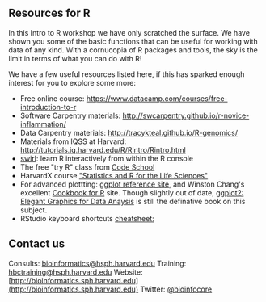 


## Resources for R

In this Intro to R workshop we have only scratched the surface. We have shown you some of the basic functions that can be useful for working with data of any kind. With a cornucopia of R packages and tools, the sky is the limit  in terms of what you can do with R!

We have a few useful resources listed here, if this has sparked enough interest for you to explore some more:

* Free online course: https://www.datacamp.com/courses/free-introduction-to-r
* Software Carpentry materials: http://swcarpentry.github.io/r-novice-inflammation/
* Data Carpentry materials: http://tracykteal.github.io/R-genomics/
* Materials from IQSS at Harvard: http://tutorials.iq.harvard.edu/R/Rintro/Rintro.html
* [swirl](http://swirlstats.com/): learn R interactively from within the R console
* The free "try R" class from [Code School](http://tryr.codeschool.com)
* HarvardX course ["Statistics and R for the Life Sciences"](https://courses.edx.org/courses/HarvardX/PH525.1x/1T2015/info)
* For advanced plottting: [ggplot reference site](http://docs.ggplot2.org/), and Winston Chang's excellent [Cookbook for R](http://wiki.stdout.org/rcookbook/Graphs/) site. Though slightly out of date, [ggplot2: Elegant Graphics for Data Anaysis](http://www.amazon.com/ggplot2-Elegant-Graphics-Data-Analysis/dp/0387981403) is still the definative book on this subject.
* RStudio keyboard shortcuts [cheatsheet:](https://support.rstudio.com/hc/en-us/articles/200711853-Keyboard-Shortcuts)

## Contact us
Consults: [bioinformatics@hsph.harvard.edu](mailto:bioinformatics@hsph.harvard.edu)
Training: [hbctraining@hsph.harvard.edu](mailto:hbctraining@hsph.harvard.edu)
Website: [http://bioinformatics.sph.harvard.edu](http://bioinformatics.sph.harvard.edu)
Twitter: [@bioinfocore](https://twitter.com/bioinfocore)
